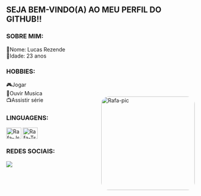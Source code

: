 ## SEJA BEM-VINDO(A) AO MEU PERFIL DO GITHUB!!

### SOBRE MIM:
📌Nome: Lucas Rezende<br/>
📌Idade: 23 anos
<div style="display: inline_block">

### HOBBIES:
🎮Jogar<br/>
🎵Ouvir Musica<br/>
📺Assistir série
  <img align="right" alt="Rafa-pic" height="250" style="border-radius:20px;" src="https://i.pinimg.com/564x/2c/80/b6/2c80b65248c6e6e1552f694fd1631adb.jpg">
  ### LINGUAGENS:
  <div> 
  <img align="center" alt="Rafa-Js" height="30" width="40" src="https://img.shields.io/badge/Java-ED8B00?style=for-the-badge&logo=java&logoColor=white">
  <img align="center" alt="Rafa-Ts" height="30" width="40" src="https://img.shields.io/badge/C-00599C?style=for-the-badge&logo=c&logoColor=white">
<div>
<div> 

 ### REDES SOCIAIS:
  </div> 
  
  <a href="https://www.instagram.com/lucas_rezendd/" target="_blank"><img src="https://img.shields.io/badge/-Instagram-%23E4405F?style=for-the-badge&logo=instagram&logoColor=white" target="_blank"></a>
